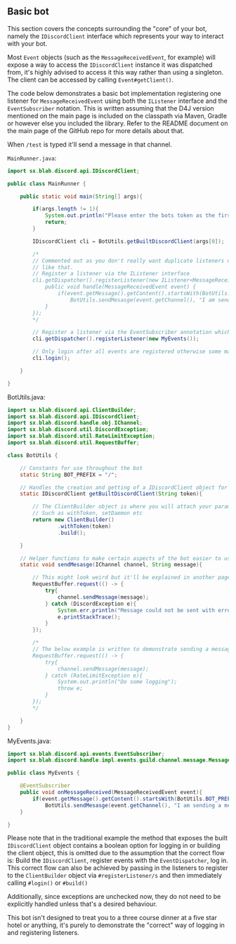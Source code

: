## Basic bot

This section covers the concepts surrounding the "core" of your bot, namely the `IDiscordClient` interface which represents your way to interact with your bot.

Most `Event` objects (such as the `MessageReceivedEvent`, for example) will expose a way to access the `IDiscordClient` instance it was dispatched from, it's highly advised to access it this way rather than using a singleton. The client can be accessed by calling `Event#getClient()`.

The code below demonstrates a basic bot implementation registering one listener for `MessageReceivedEvent` using both the `IListener` interface and the `EventSubscriber` notation. This is written assuming that the D4J version mentioned on the main page is included on the classpath via Maven, Gradle or however else you included the library. Refer to the README document on the main page of the GitHub repo for more details about that. 

When `/test` is typed it'll send a message in that channel.

`MainRunner.java`:
```java
import sx.blah.discord.api.IDiscordClient;

public class MainRunner {

    public static void main(String[] args){

        if(args.length != 1){
            System.out.println("Please enter the bots token as the first argument e.g java -jar thisjar.jar tokenhere");
            return;
        }

        IDiscordClient cli = BotUtils.getBuiltDiscordClient(args[0]);

        /*
        // Commented out as you don't really want duplicate listeners unless you're intentionally writing your code 
        // like that.
        // Register a listener via the IListener interface
        cli.getDispatcher().registerListener(new IListener<MessageReceivedEvent>() {
            public void handle(MessageReceivedEvent event) {
                if(event.getMessage().getContent().startsWith(BotUtils.BOT_PREFIX + "test"))
                    BotUtils.sendMesasge(event.getChannel(), "I am sending a message from an IListener listener");
            }
        });
        */

        // Register a listener via the EventSubscriber annotation which allows for organisation and delegation of events
        cli.getDispatcher().registerListener(new MyEvents());

        // Only login after all events are registered otherwise some may be missed.
        cli.login();

    }

}
```

BotUtils.java:
```java
import sx.blah.discord.api.ClientBuilder;
import sx.blah.discord.api.IDiscordClient;
import sx.blah.discord.handle.obj.IChannel;
import sx.blah.discord.util.DiscordException;
import sx.blah.discord.util.RateLimitException;
import sx.blah.discord.util.RequestBuffer;

class BotUtils {

    // Constants for use throughout the bot
    static String BOT_PREFIX = "/";

    // Handles the creation and getting of a IDiscordClient object for a token
    static IDiscordClient getBuiltDiscordClient(String token){

        // The ClientBuilder object is where you will attach your params for configuring the instance of your bot.
        // Such as withToken, setDaemon etc
        return new ClientBuilder()
                .withToken(token)
                .build();

    }

    // Helper functions to make certain aspects of the bot easier to use.
    static void sendMesasge(IChannel channel, String message){

        // This might look weird but it'll be explained in another page.
        RequestBuffer.request(() -> {
            try{
                channel.sendMessage(message);
            } catch (DiscordException e){
                System.err.println("Message could not be sent with error: ");
                e.printStackTrace();
            }
        });

		/*
		// The below example is written to demonstrate sending a message if you want to catch the RLE for logging purposes
        RequestBuffer.request(() -> {
            try{
                channel.sendMessage(message);
            } catch (RateLimitException e){
                System.out.println("Do some logging");
                throw e;
            }
        });
        */

    }
}

```

MyEvents.java:
```java
import sx.blah.discord.api.events.EventSubscriber;
import sx.blah.discord.handle.impl.events.guild.channel.message.MessageReceivedEvent;

public class MyEvents {

    @EventSubscriber
    public void onMessageReceived(MessageReceivedEvent event){
        if(event.getMessage().getContent().startsWith(BotUtils.BOT_PREFIX + "test"))
            BotUtils.sendMesasge(event.getChannel(), "I am sending a message from an EventSubscriber listener");
    }

}
```
Please note that in the traditional example the method that exposes the built `IDiscordClient` object contains a boolean option for logging in or building the client object, this is omitted due to the assumption that the correct flow is: Build the `IDiscordClient`, register events with the `EventDispatcher`, log in. This correct flow can also be achieved by passing in the listeners to register to the `ClientBuilder` object via `#registerListener/s` and then immediately calling `#login()` or `#build()`

Additionally, since exceptions are unchecked now, they do not need to be explicitly handled unless that's a desired behaviour.

This bot isn't designed to treat you to a three course dinner at a five star hotel or anything, it's purely to demonstrate the "correct" way of logging in and registering listeners.
